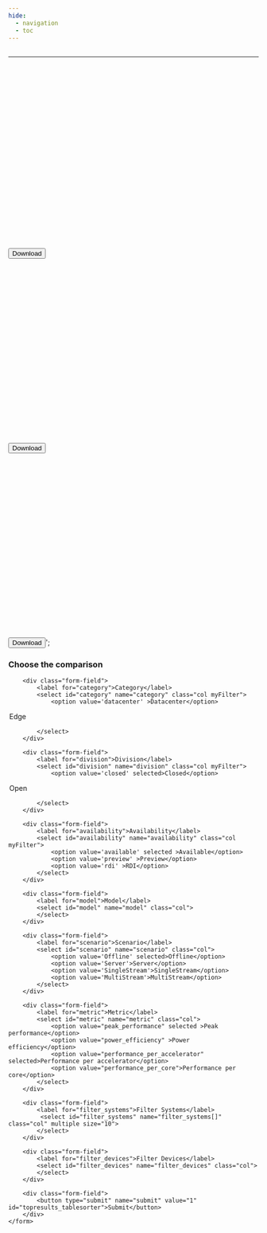 ```yaml
---
hide:
  - navigation
  - toc
---
```


<html>

<h2 id="topresults_heading" class="results_table_heading"></h2>

        
<div id="topresults_table_wrapper" class="resultstable_wrapper">
</div>

<hr>

  <div id="chartContainer1" class="bgtext" style="height: 370px; width: 100%;"></div>
<button class="btn btn-primary"  id="printChart1">Download</button>

<div id="chartContainer2" class="bgtext" style="height: 370px; width: 100%;"></div>
<button class="btn btn-primary"  id="printChart2">Download</button>

<div id="chartContainer3" class="bgtext" style="height: 370px; width: 100%;"></div>
<button class="btn btn-primary"  id="printChart3">Download</button>';



 <form id="resultSelectionForm" method="post" action="">
        <h3>Choose the comparison</h3>

        <div class="form-field">
            <label for="category">Category</label>
            <select id="category" name="category" class="col myFilter">
                <option value='datacenter' >Datacenter</option>
<option value='edge' >Edge</option>

            </select>
        </div>

        <div class="form-field">
            <label for="division">Division</label>
            <select id="division" name="division" class="col myFilter">
                <option value='closed' selected>Closed</option>
<option value='open' >Open</option>

            </select>
        </div>

        <div class="form-field">
            <label for="availability">Availability</label>
            <select id="availability" name="availability" class="col myFilter">
                <option value='available' selected >Available</option>
                <option value='preview' >Preview</option>
                <option value='rdi' >RDI</option>
            </select>
        </div>

        <div class="form-field">
            <label for="model">Model</label>
            <select id="model" name="model" class="col">
            </select>
        </div>

        <div class="form-field">
            <label for="scenario">Scenario</label>
            <select id="scenario" name="scenario" class="col">
                <option value='Offline' selected>Offline</option>
                <option value='Server'>Server</option>
                <option value='SingleStream'>SingleStream</option>
                <option value='MultiStream'>MultiStream</option>
            </select>
        </div>

        <div class="form-field">
            <label for="metric">Metric</label>
            <select id="metric" name="metric" class="col">
                <option value="peak_performance" selected >Peak performance</option>
                <option value="power_efficiency" >Power efficiency</option>
                <option value="performance_per_accelerator" selected>Performance per accelerator</option>
                <option value="performance_per_core">Performance per core</option>
            </select>
        </div>

        <div class="form-field">
            <label for="filter_systems">Filter Systems</label>
             <select id="filter_systems" name="filter_systems[]" class="col" multiple size="10">
            </select>
        </div>

        <div class="form-field">
            <label for="filter_devices">Filter Devices</label>
            <select id="filter_devices" name="filter_devices" class="col">
            </select>
        </div>

        <div class="form-field">
            <button type="submit" name="submit" value="1" id="topresults_tablesorter">Submit</button>
        </div>
    </form>




<script type="text/javascript">
var sortcolumnindex = 5, perfsortorder = 1;
</script>

<script type="text/javascript" src="javascripts/topresults.js"></script>
<script type="text/javascript" src="javascripts/topresults_charts.js"></script>
<script type="text/javascript" src="javascripts/tablesorter.js"></script>


</html>
